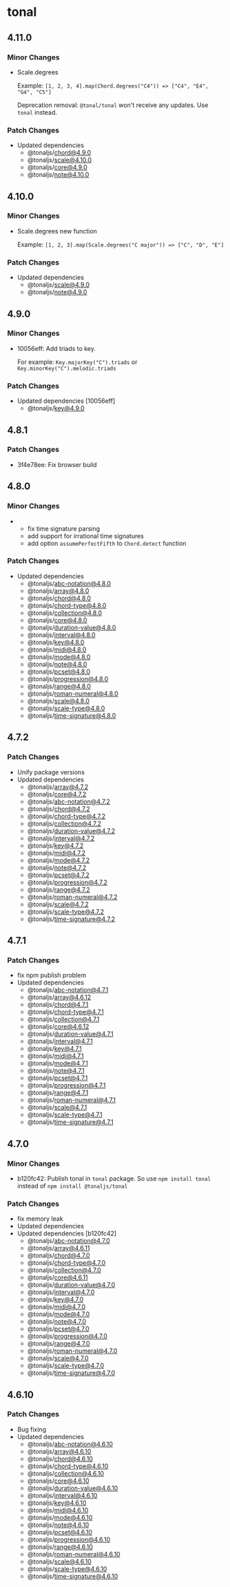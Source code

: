# tonal

## 4.11.0

### Minor Changes

- Scale.degrees

  Example: `[1, 2, 3, 4].map(Chord.degrees("C4")) => ["C4", "E4", "G4", "C5"]`

  Deprecation removal: `@tonal/tonal` won't receive any updates. Use `tonal` instead.

### Patch Changes

- Updated dependencies
  - @tonaljs/chord@4.9.0
  - @tonaljs/scale@4.10.0
  - @tonaljs/core@4.9.0
  - @tonaljs/note@4.10.0

## 4.10.0

### Minor Changes

- Scale.degrees new function

  Example: `[1, 2, 3].map(Scale.degrees("C major")) => ["C", "D", "E"]`

### Patch Changes

- Updated dependencies
  - @tonaljs/scale@4.9.0
  - @tonaljs/note@4.9.0

## 4.9.0

### Minor Changes

- 10056eff: Add triads to key.

  For example: `Key.majorKey("C").triads` or `Key.minorKey("C").melodic.triads`

### Patch Changes

- Updated dependencies [10056eff]
  - @tonaljs/key@4.9.0

## 4.8.1

### Patch Changes

- 3f4e78ee: Fix browser build

## 4.8.0

### Minor Changes

- - fix time signature parsing
  - add support for irrational time signatures
  - add option `assumePerfectFifth` to `Chord.detect` function

### Patch Changes

- Updated dependencies
  - @tonaljs/abc-notation@4.8.0
  - @tonaljs/array@4.8.0
  - @tonaljs/chord@4.8.0
  - @tonaljs/chord-type@4.8.0
  - @tonaljs/collection@4.8.0
  - @tonaljs/core@4.8.0
  - @tonaljs/duration-value@4.8.0
  - @tonaljs/interval@4.8.0
  - @tonaljs/key@4.8.0
  - @tonaljs/midi@4.8.0
  - @tonaljs/mode@4.8.0
  - @tonaljs/note@4.8.0
  - @tonaljs/pcset@4.8.0
  - @tonaljs/progression@4.8.0
  - @tonaljs/range@4.8.0
  - @tonaljs/roman-numeral@4.8.0
  - @tonaljs/scale@4.8.0
  - @tonaljs/scale-type@4.8.0
  - @tonaljs/time-signature@4.8.0

## 4.7.2

### Patch Changes

- Unify package versions
- Updated dependencies
  - @tonaljs/array@4.7.2
  - @tonaljs/core@4.7.2
  - @tonaljs/abc-notation@4.7.2
  - @tonaljs/chord@4.7.2
  - @tonaljs/chord-type@4.7.2
  - @tonaljs/collection@4.7.2
  - @tonaljs/duration-value@4.7.2
  - @tonaljs/interval@4.7.2
  - @tonaljs/key@4.7.2
  - @tonaljs/midi@4.7.2
  - @tonaljs/mode@4.7.2
  - @tonaljs/note@4.7.2
  - @tonaljs/pcset@4.7.2
  - @tonaljs/progression@4.7.2
  - @tonaljs/range@4.7.2
  - @tonaljs/roman-numeral@4.7.2
  - @tonaljs/scale@4.7.2
  - @tonaljs/scale-type@4.7.2
  - @tonaljs/time-signature@4.7.2

## 4.7.1

### Patch Changes

- fix npm publish problem
- Updated dependencies
  - @tonaljs/abc-notation@4.7.1
  - @tonaljs/array@4.6.12
  - @tonaljs/chord@4.7.1
  - @tonaljs/chord-type@4.7.1
  - @tonaljs/collection@4.7.1
  - @tonaljs/core@4.6.12
  - @tonaljs/duration-value@4.7.1
  - @tonaljs/interval@4.7.1
  - @tonaljs/key@4.7.1
  - @tonaljs/midi@4.7.1
  - @tonaljs/mode@4.7.1
  - @tonaljs/note@4.7.1
  - @tonaljs/pcset@4.7.1
  - @tonaljs/progression@4.7.1
  - @tonaljs/range@4.7.1
  - @tonaljs/roman-numeral@4.7.1
  - @tonaljs/scale@4.7.1
  - @tonaljs/scale-type@4.7.1
  - @tonaljs/time-signature@4.7.1

## 4.7.0

### Minor Changes

- b120fc42: Publish tonal in `tonal` package. So use `npm install tonal` instead of `npm install @tonaljs/tonal`

### Patch Changes

- fix memory leak
- Updated dependencies
- Updated dependencies [b120fc42]
  - @tonaljs/abc-notation@4.7.0
  - @tonaljs/array@4.6.11
  - @tonaljs/chord@4.7.0
  - @tonaljs/chord-type@4.7.0
  - @tonaljs/collection@4.7.0
  - @tonaljs/core@4.6.11
  - @tonaljs/duration-value@4.7.0
  - @tonaljs/interval@4.7.0
  - @tonaljs/key@4.7.0
  - @tonaljs/midi@4.7.0
  - @tonaljs/mode@4.7.0
  - @tonaljs/note@4.7.0
  - @tonaljs/pcset@4.7.0
  - @tonaljs/progression@4.7.0
  - @tonaljs/range@4.7.0
  - @tonaljs/roman-numeral@4.7.0
  - @tonaljs/scale@4.7.0
  - @tonaljs/scale-type@4.7.0
  - @tonaljs/time-signature@4.7.0

## 4.6.10

### Patch Changes

- Bug fixing
- Updated dependencies
  - @tonaljs/abc-notation@4.6.10
  - @tonaljs/array@4.6.10
  - @tonaljs/chord@4.6.10
  - @tonaljs/chord-type@4.6.10
  - @tonaljs/collection@4.6.10
  - @tonaljs/core@4.6.10
  - @tonaljs/duration-value@4.6.10
  - @tonaljs/interval@4.6.10
  - @tonaljs/key@4.6.10
  - @tonaljs/midi@4.6.10
  - @tonaljs/mode@4.6.10
  - @tonaljs/note@4.6.10
  - @tonaljs/pcset@4.6.10
  - @tonaljs/progression@4.6.10
  - @tonaljs/range@4.6.10
  - @tonaljs/roman-numeral@4.6.10
  - @tonaljs/scale@4.6.10
  - @tonaljs/scale-type@4.6.10
  - @tonaljs/time-signature@4.6.10
